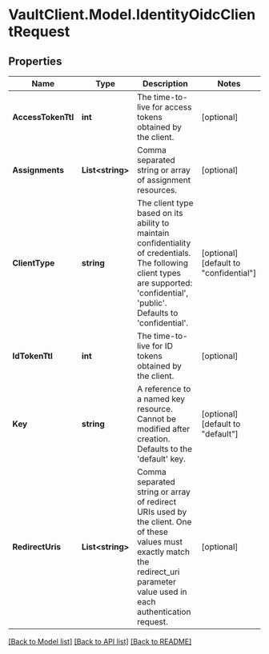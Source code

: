 # VaultClient.Model.IdentityOidcClientRequest

## Properties

Name | Type | Description | Notes
------------ | ------------- | ------------- | -------------
**AccessTokenTtl** | **int** | The time-to-live for access tokens obtained by the client. | [optional] 
**Assignments** | **List&lt;string&gt;** | Comma separated string or array of assignment resources. | [optional] 
**ClientType** | **string** | The client type based on its ability to maintain confidentiality of credentials. The following client types are supported: &#39;confidential&#39;, &#39;public&#39;. Defaults to &#39;confidential&#39;. | [optional] [default to "confidential"]
**IdTokenTtl** | **int** | The time-to-live for ID tokens obtained by the client. | [optional] 
**Key** | **string** | A reference to a named key resource. Cannot be modified after creation. Defaults to the &#39;default&#39; key. | [optional] [default to "default"]
**RedirectUris** | **List&lt;string&gt;** | Comma separated string or array of redirect URIs used by the client. One of these values must exactly match the redirect_uri parameter value used in each authentication request. | [optional] 

[[Back to Model list]](../README.md#documentation-for-models) [[Back to API list]](../README.md#documentation-for-api-endpoints) [[Back to README]](../README.md)

